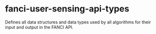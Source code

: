 # fanci-user-sensing-api-types
Defines all data structures and data types used by all algorithms for their input and output in the FANCI API.
